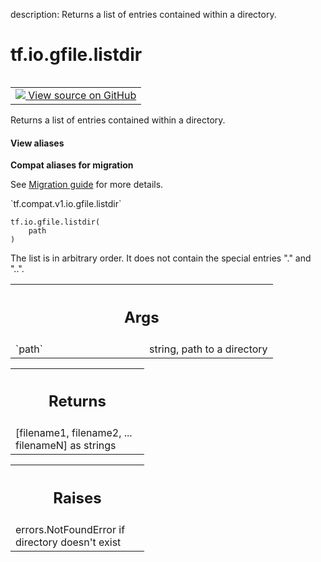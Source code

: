 description: Returns a list of entries contained within a directory.

<div itemscope itemtype="http://developers.google.com/ReferenceObject">
<meta itemprop="name" content="tf.io.gfile.listdir" />
<meta itemprop="path" content="Stable" />
</div>

# tf.io.gfile.listdir

<!-- Insert buttons and diff -->

<table class="tfo-notebook-buttons tfo-api nocontent" align="left">
<td>
  <a target="_blank" href="https://github.com/tensorflow/tensorflow/blob/r2.3/tensorflow/python/lib/io/file_io.py#L674-L701">
    <img src="https://www.tensorflow.org/images/GitHub-Mark-32px.png" />
    View source on GitHub
  </a>
</td>
</table>



Returns a list of entries contained within a directory.

<section class="expandable">
  <h4 class="showalways">View aliases</h4>
  <p>
<b>Compat aliases for migration</b>
<p>See
<a href="https://www.tensorflow.org/guide/migrate">Migration guide</a> for
more details.</p>
<p>`tf.compat.v1.io.gfile.listdir`</p>
</p>
</section>

<pre class="devsite-click-to-copy prettyprint lang-py tfo-signature-link">
<code>tf.io.gfile.listdir(
    path
)
</code></pre>



<!-- Placeholder for "Used in" -->

The list is in arbitrary order. It does not contain the special entries "."
and "..".

<!-- Tabular view -->
 <table class="responsive fixed orange">
<colgroup><col width="214px"><col></colgroup>
<tr><th colspan="2"><h2 class="add-link">Args</h2></th></tr>

<tr>
<td>
`path`
</td>
<td>
string, path to a directory
</td>
</tr>
</table>



<!-- Tabular view -->
 <table class="responsive fixed orange">
<colgroup><col width="214px"><col></colgroup>
<tr><th colspan="2"><h2 class="add-link">Returns</h2></th></tr>
<tr class="alt">
<td colspan="2">
[filename1, filename2, ... filenameN] as strings
</td>
</tr>

</table>



<!-- Tabular view -->
 <table class="responsive fixed orange">
<colgroup><col width="214px"><col></colgroup>
<tr><th colspan="2"><h2 class="add-link">Raises</h2></th></tr>
<tr class="alt">
<td colspan="2">
errors.NotFoundError if directory doesn't exist
</td>
</tr>

</table>

